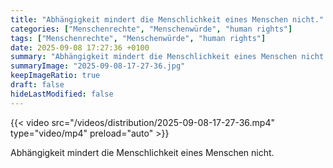 ```yaml
---
title: "Abhängigkeit mindert die Menschlichkeit eines Menschen nicht."
categories: ["Menschenrechte", "Menschenwürde", "human rights"]
tags: ["Menschenrechte", "Menschenwürde", "human rights"]
date: 2025-09-08 17:27:36 +0100
summary: "Abhängigkeit mindert die Menschlichkeit eines Menschen nicht."
summaryImage: "2025-09-08-17-27-36.jpg"
keepImageRatio: true
draft: false
hideLastModified: false
---
```


{{< video src="/videos/distribution/2025-09-08-17-27-36.mp4" type="video/mp4" preload="auto" >}}

Abhängigkeit mindert die Menschlichkeit eines Menschen nicht.